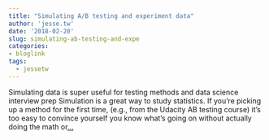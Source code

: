 ```yaml
---
title: "Simulating A/B testing and experiment data"
author: 'jesse.tw'
date: '2018-02-20'
slug: simulating-ab-testing-and-expe
categories:
- bloglink
tags:
  - jessetw
---
```


Simulating data is super useful for testing methods and data science interview prep Simulation is a great way to study statistics. If you’re picking up a method for the first time, (e.g., from the Udacity AB testing course) it’s too easy to convince yourself you know what’s going on without actually doing the math or[... <i class="fas fa-external-link-alt"></i>](https://jesse.tw/post/simulating-ab-testing-data/)

